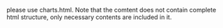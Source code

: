 please use charts.html. Note that the comtent does not contain complete html structure, only necessary contents are included in it.
